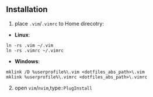 Installation
------------
1. place `.vim`/`.vimrc` to Home direcotry:
* **Linux**:
```
ln -rs .vim ~/.vim
ln -rs .vimrc ~/.vimrc
```

* **Windows**:
```
mklink /D %userprofile%\.vim <dotfiles_abs_path>\.vim
mklink %userprofile%\.vimrc <dotfiles_abs_path>\.vimrc
```

2. open `vim`/`nvim`,type`:PlugInstall`

